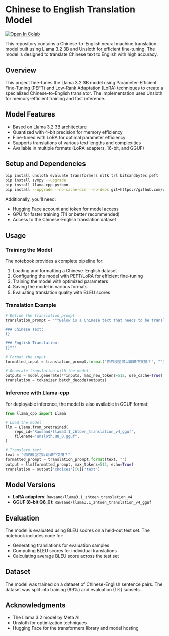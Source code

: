 # Chinese to English Translation Model

[![Open In Colab](https://colab.research.google.com/assets/colab-badge.svg)](https://colab.research.google.com/github/your-username/your-repo/blob/main/your-notebook.ipynb)

This repository contains a Chinese-to-English neural machine translation model built using Llama 3.2 3B and Unsloth for efficient fine-tuning. The model is designed to translate Chinese text to English with high accuracy.

## Overview

This project fine-tunes the Llama 3.2 3B model using Parameter-Efficient Fine-Tuning (PEFT) and Low-Rank Adaptation (LoRA) techniques to create a specialized Chinese-to-English translator. The implementation uses Unsloth for memory-efficient training and fast inference.

## Model Features

- Based on Llama 3.2 3B architecture
- Quantized with 4-bit precision for memory efficiency
- Fine-tuned with LoRA for optimal parameter efficiency
- Supports translations of various text lengths and complexities
- Available in multiple formats (LoRA adapters, 16-bit, and GGUF)

## Setup and Dependencies

```bash
pip install unsloth evaluate transformers nltk trl bitsandbytes peft
pip install sympy --upgrade
pip install llama-cpp-python
pip install --upgrade --no-cache-dir --no-deps git+https://github.com/unslothai/unsloth.git
```

Additionally, you'll need:
- Hugging Face account and token for model access
- GPU for faster training (T4 or better recommended)
- Access to the Chinese-English translation dataset

## Usage

### Training the Model

The notebook provides a complete pipeline for:
1. Loading and formatting a Chinese-English dataset
2. Configuring the model with PEFT/LoRA for efficient fine-tuning
3. Training the model with optimized parameters
4. Saving the model in various formats
5. Evaluating translation quality with BLEU scores

### Translation Example

```python
# Define the translation prompt
translation_prompt = """Below is a Chinese text that needs to be translated into English.

### Chinese Text:
{}

### English Translation:
{}"""

# Format the input
formatted_input = translation_prompt.format("你的模型可以翻译中文吗？", "")

# Generate translation with the model
outputs = model.generate(**inputs, max_new_tokens=512, use_cache=True)
translation = tokenizer.batch_decode(outputs)
```

### Inference with Llama-cpp

For deployable inference, the model is also available in GGUF format:

```python
from llama_cpp import Llama

# Load the model
llm = Llama.from_pretrained(
    repo_id="Rawsand/llama3.1_zhtoen_translation_v4_gguf",
    filename="unsloth.Q8_0.gguf",
)

# Translate text
text = "你的模型可以翻译中文吗？"
formatted_prompt = translation_prompt.format(text, "")
output = llm(formatted_prompt, max_tokens=512, echo=True)
translation = output['choices'][0]['text']
```

## Model Versions

- **LoRA adapters**: `Rawsand/llama3.1_zhtoen_translation_v4`
- **GGUF (8-bit Q8_0)**: `Rawsand/llama3.1_zhtoen_translation_v4_gguf`

## Evaluation

The model is evaluated using BLEU scores on a held-out test set. The notebook includes code for:
- Generating translations for evaluation samples
- Computing BLEU scores for individual translations
- Calculating average BLEU score across the test set

## Dataset

The model was trained on a dataset of Chinese-English sentence pairs. The dataset was split into training (99%) and evaluation (1%) subsets.


## Acknowledgments

- The Llama 3.2 model by Meta AI
- Unsloth for optimization techniques
- Hugging Face for the transformers library and model hosting

